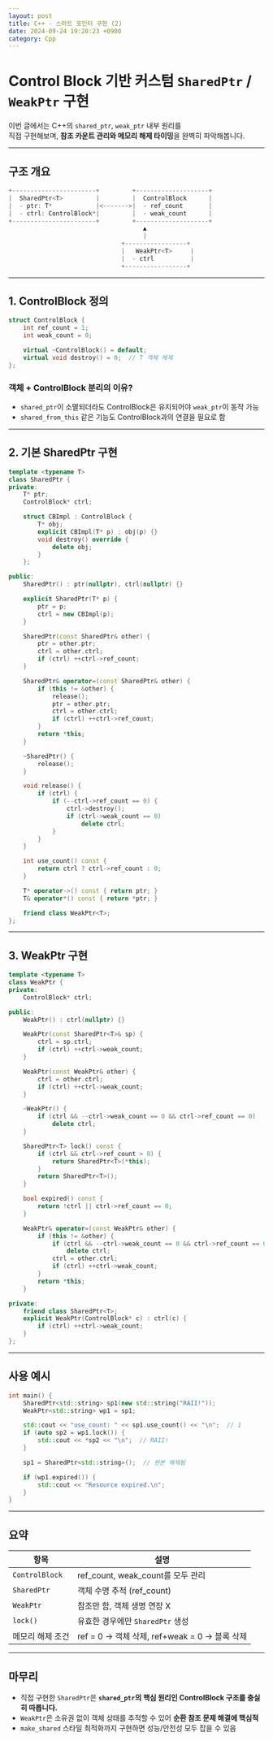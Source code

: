 ```yaml
---
layout: post
title: C++ - 스마트 포인터 구현 (2)
date: 2024-09-24 19:20:23 +0900
category: Cpp
---
```

# Control Block 기반 커스텀 `SharedPtr` / `WeakPtr` 구현

이번 글에서는 C++의 `shared_ptr`, `weak_ptr` 내부 원리를  
직접 구현해보며, **참조 카운트 관리와 메모리 해제 타이밍**을 완벽히 파악해봅니다.

---

## 구조 개요

```cpp
+-----------------------+         +--------------------+
|  SharedPtr<T>         |         |  ControlBlock      |
|  - ptr: T*            |<------->|  - ref_count       |
|  - ctrl: ControlBlock*|         |  - weak_count      |
+-----------------------+         +--------------------+
                                     ▲
                                     |
                               +-----------------+
                               |   WeakPtr<T>     |
                               |  - ctrl          |
                               +-----------------+
```

---

## 1. ControlBlock 정의

```cpp
struct ControlBlock {
    int ref_count = 1;
    int weak_count = 0;

    virtual ~ControlBlock() = default;
    virtual void destroy() = 0;  // T 객체 해제
};
```

### 객체 + ControlBlock 분리의 이유?

- `shared_ptr`이 소멸되더라도 ControlBlock은 유지되어야 `weak_ptr`이 동작 가능
- `shared_from_this` 같은 기능도 ControlBlock과의 연결을 필요로 함

---

## 2. 기본 SharedPtr 구현

```cpp
template <typename T>
class SharedPtr {
private:
    T* ptr;
    ControlBlock* ctrl;

    struct CBImpl : ControlBlock {
        T* obj;
        explicit CBImpl(T* p) : obj(p) {}
        void destroy() override {
            delete obj;
        }
    };

public:
    SharedPtr() : ptr(nullptr), ctrl(nullptr) {}

    explicit SharedPtr(T* p) {
        ptr = p;
        ctrl = new CBImpl(p);
    }

    SharedPtr(const SharedPtr& other) {
        ptr = other.ptr;
        ctrl = other.ctrl;
        if (ctrl) ++ctrl->ref_count;
    }

    SharedPtr& operator=(const SharedPtr& other) {
        if (this != &other) {
            release();
            ptr = other.ptr;
            ctrl = other.ctrl;
            if (ctrl) ++ctrl->ref_count;
        }
        return *this;
    }

    ~SharedPtr() {
        release();
    }

    void release() {
        if (ctrl) {
            if (--ctrl->ref_count == 0) {
                ctrl->destroy();
                if (ctrl->weak_count == 0)
                    delete ctrl;
            }
        }
    }

    int use_count() const {
        return ctrl ? ctrl->ref_count : 0;
    }

    T* operator->() const { return ptr; }
    T& operator*() const { return *ptr; }

    friend class WeakPtr<T>;
};
```

---

## 3. WeakPtr 구현

```cpp
template <typename T>
class WeakPtr {
private:
    ControlBlock* ctrl;

public:
    WeakPtr() : ctrl(nullptr) {}

    WeakPtr(const SharedPtr<T>& sp) {
        ctrl = sp.ctrl;
        if (ctrl) ++ctrl->weak_count;
    }

    WeakPtr(const WeakPtr& other) {
        ctrl = other.ctrl;
        if (ctrl) ++ctrl->weak_count;
    }

    ~WeakPtr() {
        if (ctrl && --ctrl->weak_count == 0 && ctrl->ref_count == 0)
            delete ctrl;
    }

    SharedPtr<T> lock() const {
        if (ctrl && ctrl->ref_count > 0) {
            return SharedPtr<T>(*this);
        }
        return SharedPtr<T>();
    }

    bool expired() const {
        return !ctrl || ctrl->ref_count == 0;
    }

    WeakPtr& operator=(const WeakPtr& other) {
        if (this != &other) {
            if (ctrl && --ctrl->weak_count == 0 && ctrl->ref_count == 0)
                delete ctrl;
            ctrl = other.ctrl;
            if (ctrl) ++ctrl->weak_count;
        }
        return *this;
    }

private:
    friend class SharedPtr<T>;
    explicit WeakPtr(ControlBlock* c) : ctrl(c) {
        if (ctrl) ++ctrl->weak_count;
    }
};
```

---

## 사용 예시

```cpp
int main() {
    SharedPtr<std::string> sp1(new std::string("RAII!"));
    WeakPtr<std::string> wp1 = sp1;

    std::cout << "use_count: " << sp1.use_count() << "\n";  // 1
    if (auto sp2 = wp1.lock()) {
        std::cout << *sp2 << "\n";  // RAII!
    }

    sp1 = SharedPtr<std::string>();  // 원본 해제됨

    if (wp1.expired()) {
        std::cout << "Resource expired.\n";
    }
}
```

---

## 요약

| 항목                  | 설명                                  |
|-----------------------|----------------------------------------|
| `ControlBlock`        | ref_count, weak_count를 모두 관리       |
| `SharedPtr`           | 객체 수명 추적 (ref_count)             |
| `WeakPtr`             | 참조만 함, 객체 생명 연장 X            |
| `lock()`              | 유효한 경우에만 `SharedPtr` 생성        |
| 메모리 해제 조건      | ref = 0 → 객체 삭제, ref+weak = 0 → 블록 삭제 |

---

## 마무리

- 직접 구현한 `SharedPtr`은 **`shared_ptr`의 핵심 원리인 ControlBlock 구조를 충실히 따릅니다.**
- `WeakPtr`은 소유권 없이 객체 상태를 추적할 수 있어 **순환 참조 문제 해결에 핵심적**
- `make_shared` 스타일 최적화까지 구현하면 성능/안전성 모두 잡을 수 있음
